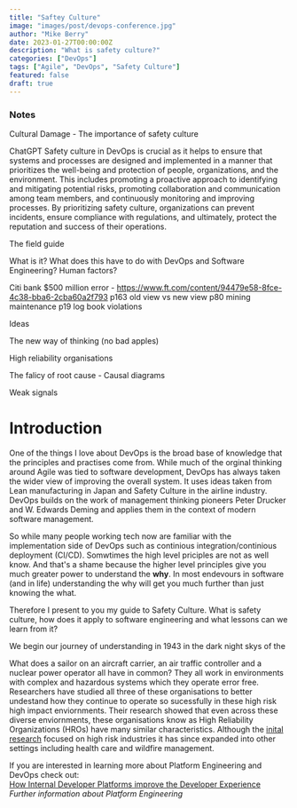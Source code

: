 ```yaml
---
title: "Saftey Culture"
image: "images/post/devops-conference.jpg"
author: "Mike Berry"
date: 2023-01-27T00:00:00Z
description: "What is safety culture?"
categories: ["DevOps"]
tags: ["Agile", "DevOps", "Safety Culture"]
featured: false
draft: true
---
```

### Notes

Cultural Damage - The importance of safety culture

ChatGPT
Safety culture in DevOps is crucial as it helps to ensure that systems and processes are designed and implemented in a manner that prioritizes the well-being and protection of people, organizations, and the environment. This includes promoting a proactive approach to identifying and mitigating potential risks, promoting collaboration and communication among team members, and continuously monitoring and improving processes. By prioritizing safety culture, organizations can prevent incidents, ensure compliance with regulations, and ultimately, protect the reputation and success of their operations.

The field guide

What is it?
What does this have to do with DevOps and Software Engineering?
Human factors?


Citi bank $500 million error - https://www.ft.com/content/94479e58-8fce-4c38-bba6-2cba60a2f793
p163 old view vs new view
p80 mining maintenance
p19 log book violations

Ideas

The new way of thinking (no bad apples)

High reliability organisations

The falicy of root cause - Causal diagrams

Weak signals


# Introduction
One of the things I love about DevOps is the broad base of knowledge that the principles and practises come from. While much of the orginal thinking around Agile was tied to software development, DevOps has always taken the wider view of improving the overall system. It uses ideas taken from Lean manufacturing in Japan and Safety Culture in the airline industry. DevOps builds on the work of management thinking pioneers Peter Drucker and W. Edwards Deming and applies them in the context of modern software management.

So while many people working tech now are familiar with the implementation side of DevOps such as continious integration/continious deployment (CI/CD). Somwtimes the high level priciples are not as well know. And that's a shame because the higher level principles give you much greater power to understand the **why**. In most endevours in software (and in life) understanding the why will get you much further than just knowing the what.

Therefore I present to you my guide to Safety Culture. What is safety culture, how does it apply to software engineering and what lessons can we learn from it?

We begin our journey of understanding in 1943 in the dark night skys of the 

What does a sailor on an aircraft carrier, an air traffic controller and a nuclear power operator all have in common? They all work in environments with complex and hazardous systems which they operate error free. Researchers have studied all three of these organisations to better undestand how they continue to operate so sucessfully in these high risk high impact enviornments. Their research showed that even across these diverse enviornments, these organisations know as High Reliability Organizations (HROs) have many similar characteristics. Although the [inital research](https://journals.sagepub.com/doi/10.1177/108602668900300202) focused on high risk industries it has since expanded into other settings including health care and wildfire management.























If you are interested in learning more about Platform Engineering and DevOps check out:  
[How Internal Developer Platforms improve the Developer Experience](https://humanitec.com/blog/gartner-internal-developer-platforms-platform-engineering)  
*Further information about Platform Engineering*
